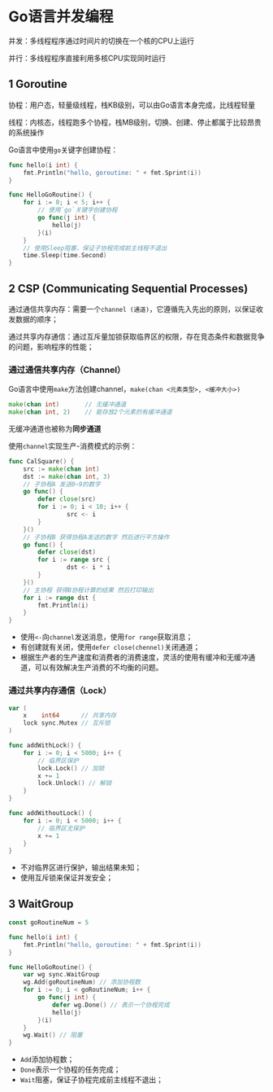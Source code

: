 # Go语言并发编程
并发：多线程程序通过时间片的切换在一个核的CPU上运行

并行：多线程程序直接利用多核CPU实现同时运行
## 1 Goroutine
协程：用户态，轻量级线程，栈KB级别，可以由Go语言本身完成，比线程轻量

线程：内核态，线程跑多个协程，栈MB级别，切换、创建、停止都属于比较昂贵的系统操作

Go语言中使用`go`关键字创建协程：
```go
func hello(i int) {
    fmt.Println("hello, goroutine: " + fmt.Sprint(i))
}

func HelloGoRoutine() {
    for i := 0; i < 5; i++ {
        // 使用`go`关键字创建协程
        go func(j int) {
            hello(j)
        }(i)
    }
    // 使用Sleep阻塞，保证子协程完成前主线程不退出
    time.Sleep(time.Second)
}
```

## 2 CSP (Communicating Sequential Processes)
通过通信共享内存：需要一个`channel (通道)`，它遵循先入先出的原则，以保证收发数据的顺序；

通过共享内存通信：通过互斥量加锁获取临界区的权限，存在竞态条件和数据竞争的问题，影响程序的性能；

### 通过通信共享内存（Channel）
Go语言中使用`make`方法创建channel，`make(chan <元素类型>, <缓冲大小>)`
```go
make(chan int)       // 无缓冲通道
make(chan int, 2)    // 能存放2个元素的有缓冲通道
```
无缓冲通道也被称为**同步通道**

使用`channel`实现生产-消费模式的示例：
```go
func CalSquare() {
    src := make(chan int)
    dst := make(chan int, 3)
    // 子协程A 发送0~9的数字
    go func() {
        defer close(src)
        for i := 0; i < 10; i++ {
                src <- i
        }
    }()
    // 子协程B 获得协程A发送的数字 然后进行平方操作
    go func() {
        defer close(dst)
        for i := range src {
                dst <- i * i
        }
    }()
    // 主协程 获得B协程计算的结果 然后打印输出
    for i := range dst {
        fmt.Println(i)
    }
}
```
- 使用`<-`向`channel`发送消息，使用`for range`获取消息；
- 有创建就有关闭，使用`defer close(chennel)`关闭通道；
- 根据生产者的生产速度和消费者的消费速度，灵活的使用有缓冲和无缓冲通道，可以有效解决生产消费的不均衡的问题。
### 通过共享内存通信（Lock）
```go
var (
    x    int64      // 共享内存
    lock sync.Mutex // 互斥锁
)

func addWithLock() {
    for i := 0; i < 5000; i++ {
        // 临界区保护
        lock.Lock() // 加锁
        x += 1
        lock.Unlock() // 解锁
    }
}

func addWithoutLock() {
    for i := 0; i < 5000; i++ {
        // 临界区无保护
        x += 1
    }
}
```
- 不对临界区进行保护，输出结果未知；
- 使用互斥锁来保证并发安全；
## 3 WaitGroup
```go
const goRoutineNum = 5

func hello(i int) {
    fmt.Println("hello, goroutine: " + fmt.Sprint(i))
}

func HelloGoRoutine() {
    var wg sync.WaitGroup
    wg.Add(goRoutineNum) // 添加协程数
    for i := 0; i < goRoutineNum; i++ {
        go func(j int) {
            defer wg.Done() // 表示一个协程完成
            hello(j)
        }(i)
    }
    wg.Wait() // 阻塞
}
```
- `Add`添加协程数；
- `Done`表示一个协程的任务完成；
- `Wait`阻塞，保证子协程完成前主线程不退出；
